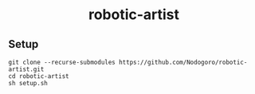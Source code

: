 <h1 align=center> robotic-artist </h1>

## Setup

```shell
git clone --recurse-submodules https://github.com/Nodogoro/robotic-artist.git
cd robotic-artist
sh setup.sh
```

